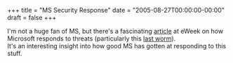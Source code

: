 +++
title = "MS Security Response"
date = "2005-08-27T00:00:00-00:00"
draft = false
+++

I'm not a huge fan of MS, but there's a fascinating
[article](http://www.eweek.com/article2/0,1895,1852594,00.asp) at eWeek
on how Microsoft responds to threats (particularly this [last
worm](http://www.microsoft.com/security/incident/zotob.mspx)).\
 It's an interesting insight into how good MS has gotten at responding
to this stuff.

